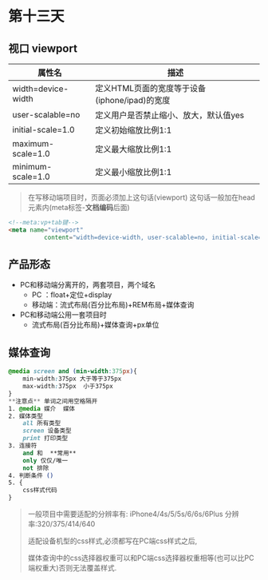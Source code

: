 
# 第十三天
## 视口 viewport
|属性名|描述|
|--|--|
|width=device-width|定义HTML页面的宽度等于设备(iphone/ipad)的宽度|
|user-scalable=no|定义用户是否禁止缩小、放大，默认值yes|
|initial-scale=1.0|定义初始缩放比例1:1|
|maximum-scale=1.0|定义最大缩放比例1:1|
|minimum-scale=1.0|定义最小缩放比例1:1|
> 在写移动端项目时，页面必须加上这句话(viewport)
> 这句话一般加在head元素内(meta标签-**文档编码**后面)
```html
<!--meta:vp+tab键-->
<meta name="viewport"
          content="width=device-width, user-scalable=no, initial-scale=1.0, maximum-scale=1.0, minimum-scale=1.0">
```

## 产品形态
- PC和移动端分离开的，两套项目，两个域名
	- PC ：float+定位+display
	- 移动端：流式布局(百分比布局)+REM布局+媒体查询
- PC和移动端公用一套项目时
	- 流式布局(百分比布局)+媒体查询+px单位


## 媒体查询

```css
@media screen and (min-width:375px){
    min-width:375px 大于等于375px
    max-width:375px  小于375px
}
**注意点** 单词之间用空格隔开
1. @media 媒介  媒体
2. 媒体类型
    all 所有类型
    screen 设备类型
    print 打印类型
3. 连接符
    and 和  **常用**
    only 仅仅/唯一
    not 排除 
4. 判断条件 ()
5. {
    css样式代码
}
```
> 一般项目中需要适配的分辨率有:
iPhone4/4s/5/5s/6/6s/6Plus
> 分辨率:320/375/414/640
>
> 适配设备机型的css样式,必须都写在PC端css样式之后,
>
> 媒体查询中的css选择器权重可以和PC端css选择器权重相等(也可以比PC端权重大)否则无法覆盖样式.